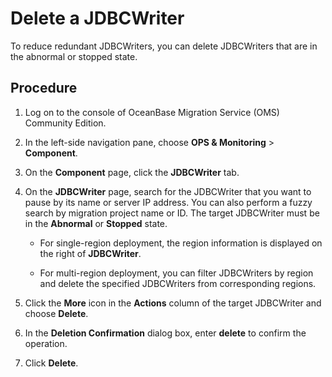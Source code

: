 # Delete a JDBCWriter

To reduce redundant JDBCWriters, you can delete JDBCWriters that are in the abnormal or stopped state.

## Procedure

1. Log on to the console of OceanBase Migration Service (OMS) Community Edition.

2. In the left-side navigation pane, choose **OPS & Monitoring** > **Component**.

3. On the **Component** page, click the **JDBCWriter** tab.

4. On the **JDBCWriter** page, search for the JDBCWriter that you want to pause by its name or server IP address. You can also perform a fuzzy search by migration project name or ID. The target JDBCWriter must be in the **Abnormal** or **Stopped** state.

   * For single-region deployment, the region information is displayed on the right of **JDBCWriter**.

   * For multi-region deployment, you can filter JDBCWriters by region and delete the specified JDBCWriters from corresponding regions.

5. Click the **More** icon in the **Actions** column of the target JDBCWriter and choose **Delete**.

6. In the **Deletion Confirmation** dialog box, enter **delete** to confirm the operation.

7. Click **Delete**.
